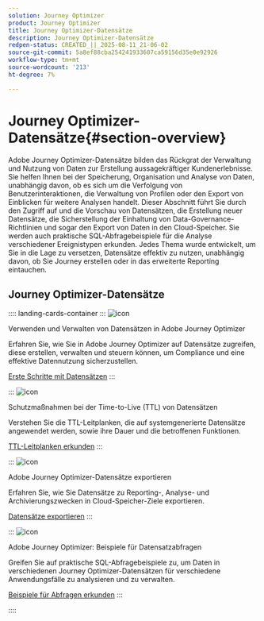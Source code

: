 ```yaml
---
solution: Journey Optimizer
product: Journey Optimizer
title: Journey Optimizer-Datensätze
description: Journey Optimizer-Datensätze
redpen-status: CREATED_||_2025-08-11_21-06-02
source-git-commit: 5a8ef88cba254241933607ca59156d35e0e92926
workflow-type: tm+mt
source-wordcount: '213'
ht-degree: 7%

---
```



# Journey Optimizer-Datensätze{#section-overview}

Adobe Journey Optimizer-Datensätze bilden das Rückgrat der Verwaltung und Nutzung von Daten zur Erstellung aussagekräftiger Kundenerlebnisse. Sie helfen Ihnen bei der Speicherung, Organisation und Analyse von Daten, unabhängig davon, ob es sich um die Verfolgung von Benutzerinteraktionen, die Verwaltung von Profilen oder den Export von Einblicken für weitere Analysen handelt. Dieser Abschnitt führt Sie durch den Zugriff auf und die Vorschau von Datensätzen, die Erstellung neuer Datensätze, die Sicherstellung der Einhaltung von Data-Governance-Richtlinien und sogar den Export von Daten in den Cloud-Speicher. Sie werden auch praktische SQL-Abfragebeispiele für die Analyse verschiedener Ereignistypen erkunden. Jedes Thema wurde entwickelt, um Sie in die Lage zu versetzen, Datensätze effektiv zu nutzen, unabhängig davon, ob Sie Journey erstellen oder in das erweiterte Reporting eintauchen.

## Journey Optimizer-Datensätze

:::: landing-cards-container
:::
![icon](https://cdn.experienceleague.adobe.com/icons/circle-play.svg)

Verwenden und Verwalten von Datensätzen in Adobe Journey Optimizer

Erfahren Sie, wie Sie in Adobe Journey Optimizer auf Datensätze zugreifen, diese erstellen, verwalten und steuern können, um Compliance und eine effektive Datennutzung sicherzustellen.

[Erste Schritte mit Datensätzen](../using/data/get-started-datasets.md)
:::

:::
![icon](https://cdn.experienceleague.adobe.com/icons/shield-halved.svg)

Schutzmaßnahmen bei der Time-to-Live (TTL) von Datensätzen

Verstehen Sie die TTL-Leitplanken, die auf systemgenerierte Datensätze angewendet werden, sowie ihre Dauer und die betroffenen Funktionen.

[TTL-Leitplanken erkunden](../using/data/datasets-ttl.md)
:::

:::
![icon](https://cdn.experienceleague.adobe.com/icons/list-check.svg)

Adobe Journey Optimizer-Datensätze exportieren

Erfahren Sie, wie Sie Datensätze zu Reporting-, Analyse- und Archivierungszwecken in Cloud-Speicher-Ziele exportieren.

[Datensätze exportieren](../using/data/export-datasets.md)
:::

:::
![icon](https://cdn.experienceleague.adobe.com/icons/code-branch.svg)

Adobe Journey Optimizer: Beispiele für Datensatzabfragen

Greifen Sie auf praktische SQL-Abfragebeispiele zu, um Daten in verschiedenen Journey Optimizer-Datensätzen für verschiedene Anwendungsfälle zu analysieren und zu verwalten.

[Beispiele für Abfragen erkunden](../using/data/datasets-query-examples.md)
:::

::::
